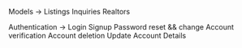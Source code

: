 Models ->
          Listings
          Inquiries
          Realtors

Authentication -> Login
                  Signup
                  Password reset && change
                  Account verification
                  Account deletion
                  Update Account Details